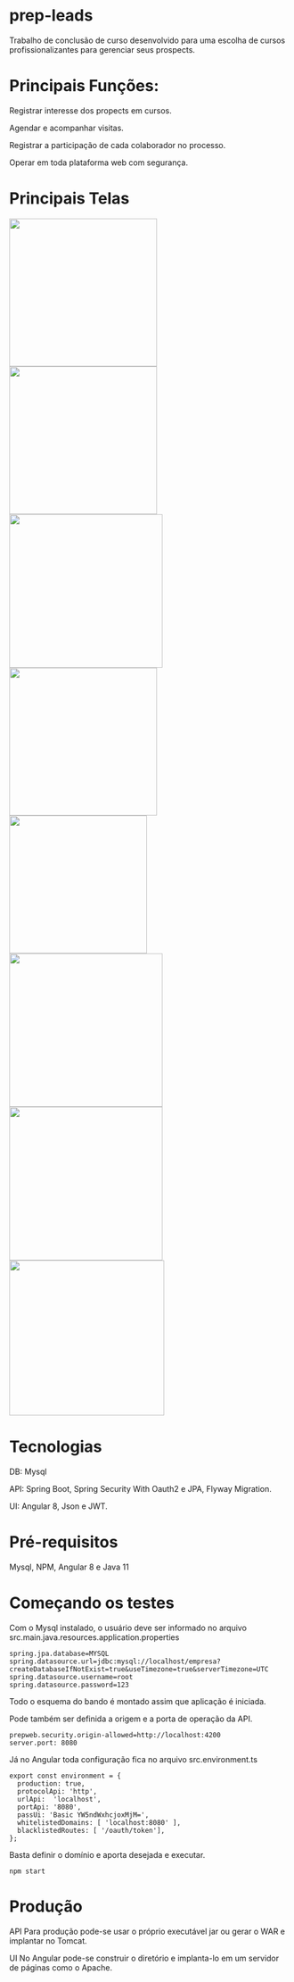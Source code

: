 # prep-leads
Trabalho de conclusão de curso desenvolvido para uma escolha de cursos profissionalizantes para gerenciar seus prospects.

# Principais Funções:
<p>Registrar interesse dos propects em cursos.</p>
<p>Agendar e acompanhar visitas.</p>
<p>Registrar a participação de cada colaborador no processo.</p>
<p>Operar em toda plataforma web com segurança.</p>

# Principais Telas
<p>
  <img src="fotos/Login.PNG" width="265px">
  <img src="fotos/Menu.PNG" width="265px">
  <img src="fotos/Pessoas.PNG" width="275px">
  <img src="fotos/Perfil.PNG" width="265px">
  <img src="fotos/Cadastro.PNG" width="247px">
  <img src="fotos/Cursos.PNG" width="275px">
  <img src="fotos/Agendamento.PNG" width="275px">
  <img src="fotos/Lista de Agendamentos.PNG" width="278px">
</p>

# Tecnologias
<p>DB: Mysql
<p>API: Spring Boot, Spring Security With Oauth2 e JPA, Flyway Migration.
<p>UI: Angular 8, Json e JWT.

# Pré-requisitos
Mysql, NPM, Angular 8 e Java 11

# Começando os testes
Com o Mysql instalado, o usuário deve ser informado no arquivo src.main.java.resources.application.properties
```
spring.jpa.database=MYSQL
spring.datasource.url=jdbc:mysql://localhost/empresa?createDatabaseIfNotExist=true&useTimezone=true&serverTimezone=UTC
spring.datasource.username=root
spring.datasource.password=123
```
Todo o esquema do bando é montado assim que aplicação é iniciada.

Pode também ser definida a origem e a porta de operação da API.
```
prepweb.security.origin-allowed=http://localhost:4200
server.port: 8080
```

Já no Angular toda configuração fica no arquivo src.environment.ts
```
export const environment = {
  production: true,
  protocolApi: 'http',
  urlApi:  'localhost',
  portApi: '8080',
  passUi: 'Basic YW5ndWxhcjoxMjM=',
  whitelistedDomains: [ 'localhost:8080' ],
  blacklistedRoutes: [ '/oauth/token'],
};
```
Basta definir o domínio e aporta desejada e executar.
```
npm start
```

# Produção
API
Para produção pode-se usar o próprio executável jar ou gerar o WAR e implantar no Tomcat.

UI
No Angular pode-se construir o diretório e implanta-lo em um servidor de páginas como o Apache.
